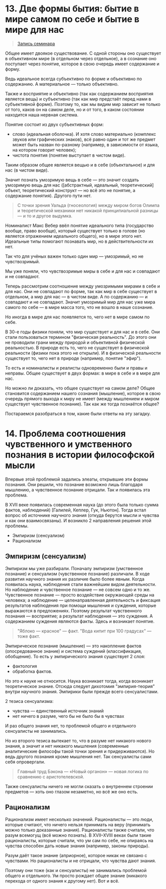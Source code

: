 # 13. Две формы бытия: бытие в мире самом по себе и бытие в мире для нас

> [Запись семинара]()

Общее имеет двоякое существование.
С одной стороны оно существует в объективном мире (в отдельном через отдельное), а в сознание оно поступает через понятие, которое в свою очередь имеет содержание и форму.

Ведь идеальное всегда субъективно по форме и объективно по содержанию.
А материальное — только объективно.

Также и восприятие и объективно (так как содержанием восприятия является вещь) и субъективно (так как мир предстаёт перед нами в субъективной форме).
Поэтому то, как мы видим мир зависит не только от того, каков он на самом деле, но и от того, в каком состоянии находится наша нервная система.

Понятие состоит из двух субъективных форм:
- слово (идеальная оболочка). И хотя слово материально (комплекс звуков или графических знаков), всё равно один и тот же предмет может быть назван по-разному (например, в зависимости от языка, на котором говорит человек);
- чистота понятия (понятие выступает в чистом виде).

Таким образом общее является вещью и в себе (объектальное) и для нас (в чистом виде).

Значит познать умозримую вещь в себе — это значит создать умозримую вещь для нас ([абстрактный, идеальный, теоретический] объект, теоретический конструкт — но всё это не понятие, а содержание понятия).
Другого пути нет.

> С точки зрения Уальда (гносеология) между миром богов Олимпа и теоретической механики нет никакой принципиальной разницы — и то и другое выдумка.

Номиналист Макс Вебер ввёл понятие идеального типа (государство вообще, право вообще), который существует только в голове (но является отражением идеального общего), но в мире этого нет.
Идеальные типы помогают познавать мир, но в действительности их нет.

Так что для учёных важен только один мир — умозримый, но не чувствозримый.

Мы уже поняли, что чувствозримые миры в себе и для нас и совпадают и не совпадают.

Теперь рассмотрим соотношение между умозримыми мирами в себе и для нас.
Они не совпадают по форме, так как мир в себе существует в отдельном, а мир для нас — в чистом виде.
А по содержанию — и совпадают и не совпадают.
Значит умозримый мир для нас уже мира самого по себе — в мире масса того, что не вошло в наше сознание.

Но иногда в мире для нас появляется то, чего нет в мире самом по себе.

В 30-е годы физики поняли, что мир существует и для нас и в себе.
Они стали пользоваться термином "физическая реальность".
До этого они не проводили грани между природой и объективной физической реальностью.
В природе есть то, чего не существует в физической реальности (физики пока этого не открыли).
И в физической реальности существует то, чего нет в природе (например, понятие "эфир").

То есть и номиналисты и реалисты одновременно были и правы и неправы.
Общее существует в двух формах: в мире в себе и в мире для нас.

Но можно ли доказать, что общее существует на самом деле?
Общее становится содержанием нашего сознания (мышление), которое в свою очередь прямого выхода к миру не имеет (между мышлением и миром существует чувственное познание).
Так как же тогда познаётся общее?

Постараемся разобраться в том, какие были ответы на эту загадку.

# 14. Проблема соотношения чувственного и умственного познания в истории философской мысли

Впервые этой проблемой задались элеаты, открывшие эти формы познания.
Они решили, что познание возможно лишь благодаря мышлению, а чувственное познание отрицали.
Так и появилась эта проблема.

В XVII веке появилась современная наука (до этого была только сумма фактов, наблюдений) [Галилей, Кеплер, Гук, Ньютон].
Тогда встал вопрос об источнике научного знания (откуда берутся мысли и чувства и как они взаимосвязаны).
И возникло 2 направления решения этой проблемы.

- Эмпиризм (сенсуализм)
- Рационализм

## Эмпиризм (сенсуализм)

Эмпиризм мы уже разбирали.
Поначалу эмпиризм (умственное познание) и сенсуализм (чувственное познание) различали.
В ходе развития научного знания их различие было более явным.
Когда появилась наука, наблюдения стали важнейшим видом деятельности.
Но наблюдение и чувственное познание — не совсем одно и то же.
Чувственное познание — просто воздействие окружающей среды на человека; а наблюдение — целенаправленная деятельность и фиксация результатов наблюдения при помощи мышления и суждения, которые выражаются в предложениях.
Поэтому результат чувственного познания — восприятие; а результат наблюдения — это суждения.
А содержанием суждения являются факты.
Здесь и возникает понятие.
> "Яблоко — красное" — факт.
> "Вода кипит при 100 градусах" — тоже факт.

Эмпирическое познание (мышление) — это накопление фактов (опосредованное знание) и система суждений (классификация, обобщение).
То есть у эмпирического знания существует 2 слоя:
- фактология
- обработка фактов.

Но это к науке не относится.
Наука возникает тогда, когда возникает теоретическое знание.
Отсюда следует дихотомия "эмпирия-теория" внутри научного знания.
Эмпирики были прежде всего сенсуалистами.

2 тезиса сенсуализма:
- чувства — единственный источник знаний
- нет ничего в разуме, чего бы не было бы в чувствах

И раз общего знания нет, то проблемой общего и отдельного сенсуалисты не занимались.

Но из второго тезиса вытекает то, что в разуме нет никакого нового знания, а значит и нет никакого мышления (современные аналитические философы такой точки зрения и придерживаются).
Но ведь другого познания кроме мышления нет.
Так сенсуалисты сами себя опровергали.

> Главный труд Бэкона — «Новый органон» — новая логика по сравнению с аристотелевской.

Также сенсуалисты ничего не могли сказать о внутреннем строении предметов — хоть оно глазом незаметно, но всё же оно есть.


## Рационализм

Рационализм имеет несколько значений.
Рационалисты — это люди, которые считают, что ничего нельзя принимать на веру (принимать можно только доказанные знания).
Рационалисты также считали, что разум всемогущ (всё можно познать).
В XVII–XVIII веках были такие рационалисты, которые считали, что ум сам по себе, не опираясь на чувства способен дать новые знания (например, законы природы).

Разум даёт такое знание (априорное), которое никак не связано с чувствами.
Но рационалисты и не отрицали, что чувства дают знания.

Поэтому они тоже (как и сенсуалисты) не занимались проблемой общего и отдельного.
Ум просто рождает общее знание (никакого перехода от одного знания к другому нет).
Вот и всё.